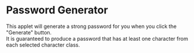 # Password Generator 
This applet will generate a strong password for you when you click the "Generate" button.  
It is guaranteed to produce a password that has at least one character from each selected character class.
